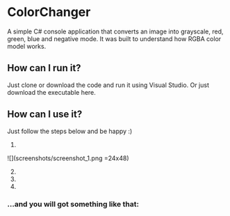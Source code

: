 # ColorChanger
A simple C# console application that converts an image into grayscale, red, green, blue and negative mode. It was built to understand how RGBA color model works.

## How can I run it?
Just clone or download the code and run it using Visual Studio. Or just download the executable here.

## How can I use it?
Just follow the steps below and be happy :)

1)

![](screenshots/screenshot_1.png =24x48)

2)

3)

4)

### ...and you will got something like that:





